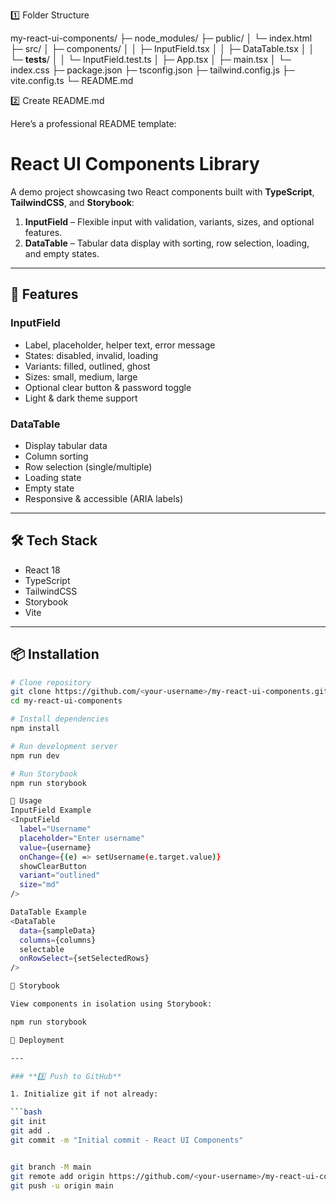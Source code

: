 1️⃣ Folder Structure

my-react-ui-components/
├─ node_modules/
├─ public/
│  └─ index.html
├─ src/
│  ├─ components/
│  │  ├─ InputField.tsx
│  │  ├─ DataTable.tsx
│  │  └─ __tests__/
│  │     └─ InputField.test.ts
│  ├─ App.tsx
│  ├─ main.tsx
│  └─ index.css
├─ package.json
├─ tsconfig.json
├─ tailwind.config.js
├─ vite.config.ts
└─ README.md


2️⃣ Create README.md

Here’s a professional README template:

# React UI Components Library

A demo project showcasing two React components built with **TypeScript**, **TailwindCSS**, and **Storybook**:

1. **InputField** – Flexible input with validation, variants, sizes, and optional features.
2. **DataTable** – Tabular data display with sorting, row selection, loading, and empty states.

---

## 🚀 Features

### InputField
- Label, placeholder, helper text, error message
- States: disabled, invalid, loading
- Variants: filled, outlined, ghost
- Sizes: small, medium, large
- Optional clear button & password toggle
- Light & dark theme support

### DataTable
- Display tabular data
- Column sorting
- Row selection (single/multiple)
- Loading state
- Empty state
- Responsive & accessible (ARIA labels)

---

## 🛠 Tech Stack
- React 18
- TypeScript
- TailwindCSS
- Storybook
- Vite

---

## 📦 Installation

```bash
# Clone repository
git clone https://github.com/<your-username>/my-react-ui-components.git
cd my-react-ui-components

# Install dependencies
npm install

# Run development server
npm run dev

# Run Storybook
npm run storybook

🌟 Usage
InputField Example
<InputField
  label="Username"
  placeholder="Enter username"
  value={username}
  onChange={(e) => setUsername(e.target.value)}
  showClearButton
  variant="outlined"
  size="md"
/>

DataTable Example
<DataTable
  data={sampleData}
  columns={columns}
  selectable
  onRowSelect={setSelectedRows}
/>

📖 Storybook

View components in isolation using Storybook:

npm run storybook

🔗 Deployment

---

### **3️⃣ Push to GitHub**

1. Initialize git if not already:

```bash
git init
git add .
git commit -m "Initial commit - React UI Components"


git branch -M main
git remote add origin https://github.com/<your-username>/my-react-ui-components.git
git push -u origin main
